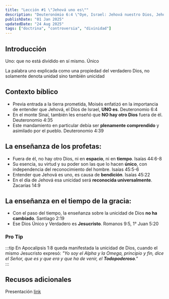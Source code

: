 ```yaml
---
title: "Lección #1 \"Jehová uno es\""
description: "Deuteronómio 6:4 \"Oye, Israel: Jehová nuestro Dios, Jehová uno es:\""
publishDate: "01 Jan 2025"
updatedDate: "24 Aug 2025"
tags: ["doctrina", "controversia", "divinidad"]
---
```


## Introducción

Uno: que no está dividido en sí mismo. Único

La palabra uno explicada como una propiedad del verdadero Dios, no solamente denota unidad sino también unicidad

## Contexto bíblico
- Previa entrada a la tierra prometida, Moisés enfatizó en la importancia de entender que Jehová, el Dios de Israel, **UNO es**. Deuteronomio 6:4
- En el monte Sinaí, también les enseñó que **NO hay otro Dios** fuera de él. Deuteronomio 4:35
- Este mandamiento en particular debía ser **plenamente comprendido** y asimilado por el pueblo. Deuteronomio 4:39


## La enseñanza de los profetas: 
- Fuera de él, no hay otro Dios, ni en **espacio**, ni en **tiempo**. Isaías 44:6-8
- Su esencia, su virtud y su poder son las que lo hacen **único**, con independencia del reconocimiento del hombre. Isaías 45:5-6
- Entender que Jehová es uno, es causa de **bendición**. Isaías 45:22
- En el día de Jehová esa unicidad será **reconocida universalmente**. Zacarías 14:9

## La enseñanza en el tiempo de la gracia:

- Con el paso del tiempo, la enseñanza sobre la unicidad de Dios **no ha cambiado**. Santiago 2:19
- Ese Dios Único y Verdadero es **Jesucristo**. Romanos 9:5, 1° Juan 5:20 

### Pro Tip
:::tip
En Apocalipsis 1:8 queda manifestada la unicidad de Dios, cuando el mismo Jesucristo expresó: _"Yo soy el Alpha y la Omega, principio y fin, dice el Señor, que es y que era y que ha de venir, el **Todopoderoso**."_  
:::

## Recusos adicionales
Presentación [link](https://docs.google.com/presentation/d/1Wk4VBhMo3Aqx9bGneaQ8KGqkzQMD6zFr/edit?usp=sharing&ouid=117254556331876564574&rtpof=true&sd=true)